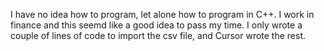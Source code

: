 I have no idea how to program, let alone how to program in C++.
I work in finance and this seemd like a good idea to pass my time. I only wrote a couple of lines of code to import the csv file, and Cursor wrote the rest.
